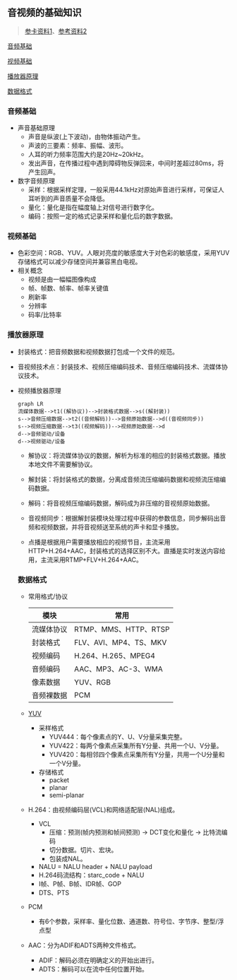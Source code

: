 ## 音视频的基础知识

> [参卡资料1](https://blog.csdn.net/leixiaohua1020/article/details/18893769)、[参考资料2](https://www.bilibili.com/video/BV1pT4y1R7SN?p=2&spm_id_from=pageDriver)

[音频基础](#音频基础)

[视频基础](#视频基础)

[播放器原理](#播放器原理)

[数据格式](#数据格式)

### 音频基础

* 声音基础原理
  * 声音是纵波(上下波动)，由物体振动产生。
  * 声波的三要素：频率、振幅、波形。
  * 人耳的听力频率范围大约是20Hz~20kHz。
  * 发出声音，在传播过程中遇到障碍物反弹回来，中间时差超过80ms，将产生回声。
* 数字音频原理
  * 采样：根据采样定理，一般采用44.1kHz对原始声音进行采样，可保证人耳听到的声音质量不会降低。
  * 量化：量化是指在幅度轴上对信号进行数字化。
  * 编码：按照一定的格式记录采样和量化后的数字数据。

### 视频基础

* 色彩空间：RGB、YUV。人眼对亮度的敏感度大于对色彩的敏感度，采用YUV存储格式可以减少存储空间并兼容黑白电视。
* 相关概念
  * 视频是由一幅幅图像构成
  * 帧、帧数、帧率、帧率关键值
  * 刷新率
  * 分辨率
  * 码率/比特率

### 播放器原理

* 封装格式：把音频数据和视频数据打包成一个文件的规范。

* 音视频技术点：封装技术、视频压缩编码技术、音频压缩编码技术、流媒体协议技术。

* 视频播放器原理

  ```mermaid
  graph LR
  流媒体数据-->t1((解协议))-->封装格式数据-->s((解封装))
  s-->音频压缩数据-->t2((音频解码))-->音频原始数据-->d((音视频同步))
  s-->视频压缩数据-->t3((视频解码))-->视频原始数据-->d
  d-->音频驱动/设备
  d-->视频驱动/设备
  ```

  * 解协议：将流媒体协议的数据，解析为标准的相应的封装格式数据。播放本地文件不需要解协议。

  * 解封装：将封装格式的数据，分离成音频流压缩编码数据和视频流压缩编码数据。

  * 解码：将音视频压缩编码数据，解码成为非压缩的音视频原始数据。

  * 音视频同步：根据解封装模块处理过程中获得的参数信息，同步解码出音频和视频数据，并将音视频送至系统的声卡和显卡播放。

  * 点播是根据用户需要播放相应的视频节目，主流采用HTTP+H.264+AAC，封装格式的选择区别不大。直播是实时发送内容给用，主流采用RTMP+FLV+H.264+AAC。

  
  ### 数据格式
  
  * 常用格式/协议
  
      | 模块       | 常用                   |
      | ---------- | ---------------------- |
      | 流媒体协议 | RTMP、MMS、HTTP、RTSP  |
      | 封装格式   | FLV、AVI、MP4、TS、MKV |
      | 视频编码   | H.264、H.265、MPEG4    |
      | 音频编码   | AAC、MP3、AC-3、WMA    |
      | 像素数据   | YUV、RGB               |
      | 音频裸数据 | PCM                    |
      
  * [YUV](https://zhuanlan.zhihu.com/p/75735751)
  
      * 采样格式
        * YUV444：每个像素点的Y、U、V分量采集完整。
        * YUV422：每两个像素点采集所有Y分量、共用一个U、V分量。
        * YUV420：每相邻四个像素点采集所有Y分量，共用一个U分量和一个V分量。
      * 存储格式
        * packet
        * planar
        * semi-planar
      
  * H.264：由视频编码层(VCL)和网络适配层(NAL)组成。
  
      * VCL
          * 压缩：预测(帧内预测和帧间预测) -> DCT变化和量化 -> 比特流编码
          * 切分数据。切片、宏块。
          * 包装成NAL。
      * NALU = NALU header + NALU payload
      * H.264码流结构：starc_code + NALU
      * I帧、P帧、B帧、IDR帧、GOP
      * DTS、PTS
  
  * PCM
  
      * 有6个参数，采样率、量化位数、通道数、符号位、字节序、整型/浮点型
  
  * AAC：分为ADIF和ADTS两种文件格式。
  
      * ADIF：解码必须在明确定义的开始出进行。
      * ADTS：解码可以在流中任何位置开始。